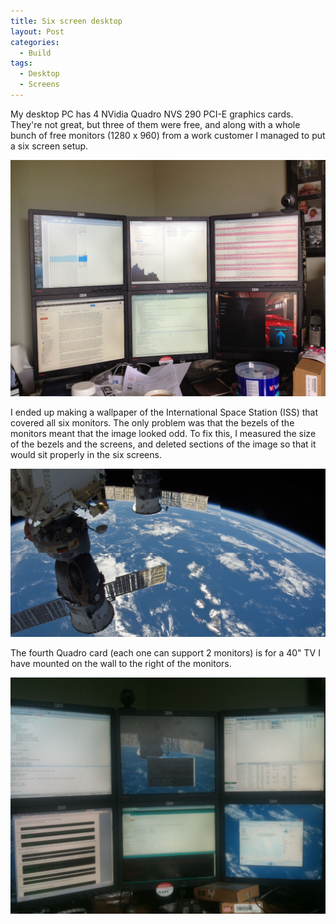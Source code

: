```yaml
---
title: Six screen desktop
layout: Post
categories:
  - Build
tags:
  - Desktop
  - Screens
---
```


My desktop PC has 4 NVidia Quadro NVS 290 PCI-E graphics cards. They're not great, but three of them were free, and along with a whole bunch of free monitors (1280 x 960) from a work customer I managed to put a six screen setup.

<!-- more -->

![Monitors](./IMG_2246.jpg)

I ended up making a wallpaper of the International Space Station (ISS) that covered all six monitors. The only problem was that the bezels of the monitors meant that the image looked odd. To fix this, I measured the size of the bezels and the screens, and deleted sections of the image so that it would sit properly in the six screens.

![ISS](./ISS.jpg)

The fourth Quadro card (each one can support 2 monitors) is for a 40" TV I have mounted on the wall to the right of the monitors.

![Monitors](./IMG_1932.jpg)
